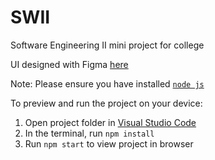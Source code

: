 
  # SWII
Software Engineering II mini project for college

UI designed with Figma <a href="https://www.figma.com/file/3OBNW6sNZG6UfnpiIzuWGd/software-2?t=VSgiyyGYMy98Zrxi-0">here</a>

  Note: Please ensure you have installed <code><a href="https://nodejs.org/en/download/">node js</a></code>

  To preview and run the project on your device:
  1) Open project folder in <a href="https://code.visualstudio.com/download">Visual Studio Code</a>
  2) In the terminal, run `npm install`
  3) Run `npm start` to view project in browser
  
